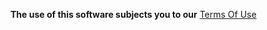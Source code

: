 **The use of this software subjects you to our** [Terms Of Use](https://prrvchr.github.io/KiCad-BOM-CPL-Plugin/LICENSE)
